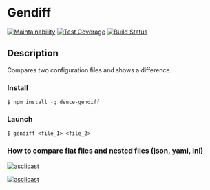 # Gendiff

[![Maintainability](https://api.codeclimate.com/v1/badges/56acf43ebb8c8d5c78f2/maintainability)](https://codeclimate.com/github/PavelDeuce/frontend-project-lvl2/maintainability)
[![Test Coverage](https://api.codeclimate.com/v1/badges/56acf43ebb8c8d5c78f2/test_coverage)](https://codeclimate.com/github/PavelDeuce/frontend-project-lvl2/test_coverage)
[![Build Status](https://travis-ci.org/PavelDeuce/frontend-project-lvl2.svg?branch=master)](https://travis-ci.org/PavelDeuce/frontend-project-lvl2)

## Description

Compares two configuration files and shows a difference.

### Install

`$ npm install -g deuce-gendiff`

### Launch

`$ gendiff <file_1> <file_2>`

### How to compare flat files and nested files (json, yaml, ini)

[![asciicast](https://asciinema.org/a/PwsfqzqUGOEgTfRJnu9YXeQ6j.svg)](https://asciinema.org/a/PwsfqzqUGOEgTfRJnu9YXeQ6j)

[![asciicast](https://asciinema.org/a/DHQSMNZC2hqJOFJnLZge7TSSL.svg)](https://asciinema.org/a/DHQSMNZC2hqJOFJnLZge7TSSL)
